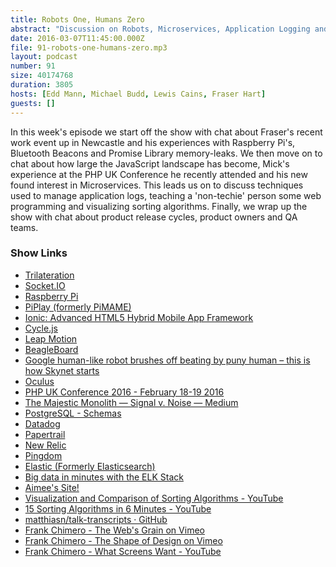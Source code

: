 ```yaml
---
title: Robots One, Humans Zero
abstract: "Discussion on Robots, Microservices, Application Logging and Product Release Cycles"
date: 2016-03-07T11:45:00.000Z
file: 91-robots-one-humans-zero.mp3
layout: podcast
number: 91
size: 40174768
duration: 3805
hosts: [Edd Mann, Michael Budd, Lewis Cains, Fraser Hart]
guests: []
---
```


In this week's episode we start off the show with chat about Fraser's recent work event up in Newcastle and his experiences with Raspberry Pi's, Bluetooth Beacons and Promise Library memory-leaks.
We then move on to chat about how large the JavaScript landscape has become, Mick's experience at the PHP UK Conference he recently attended and his new found interest in Microservices.
This leads us on to discuss techniques used to manage application logs, teaching a 'non-techie' person some web programming and visualizing sorting algorithms.
Finally, we wrap up the show with chat about product release cycles, product owners and QA teams.

### Show Links

- [Trilateration](https://en.wikipedia.org/wiki/Trilateration)
- [Socket.IO](http://socket.io/)
- [Raspberry Pi](https://www.raspberrypi.org/)
- [PiPlay (formerly PiMAME)](http://piplay.org/)
- [Ionic: Advanced HTML5 Hybrid Mobile App Framework](http://ionicframework.com/)
- [Cycle.js](http://cycle.js.org/)
- [Leap Motion](https://www.leapmotion.com/)
- [BeagleBoard](http://beagleboard.org/)
- [Google human-like robot brushes off beating by puny human – this is how Skynet starts](http://www.theregister.co.uk/2016/02/24/boston_dynamics_robot_improvements/)
- [Oculus](https://www.oculus.com/en-us/)
- [PHP UK Conference 2016 - February 18-19 2016](http://phpconference.co.uk/)
- [The Majestic Monolith — Signal v. Noise — Medium](https://m.signalvnoise.com/the-majestic-monolith-29166d022228?gi=801c486bcd8)
- [PostgreSQL - Schemas](http://www.postgresql.org/docs/9.1/static/ddl-schemas.html)
- [Datadog](https://www.datadoghq.com/)
- [Papertrail](https://papertrailapp.com/)
- [New Relic](http://newrelic.com/)
- [Pingdom](https://www.pingdom.com/)
- [Elastic (Formerly Elasticsearch)](https://www.elastic.co/)
- [Big data in minutes with the ELK Stack](http://brewhouse.io/blog/2014/11/04/big-data-with-elk-stack.html)
- [Aimee's Site!](http://aimeeclifton.com/)
- [Visualization and Comparison of Sorting Algorithms - YouTube](https://www.youtube.com/watch?v=ZZuD6iUe3Pc)
- [15 Sorting Algorithms in 6 Minutes - YouTube](https://www.youtube.com/watch?v=kPRA0W1kECg)
- [matthiasn/talk-transcripts · GitHub](https://github.com/matthiasn/talk-transcripts/tree/master/Hickey_Rich)
- [Frank Chimero - The Web's Grain on Vimeo](https://vimeo.com/122880890)
- [Frank Chimero - The Shape of Design on Vimeo](https://vimeo.com/17084347)
- [Frank Chimero - What Screens Want - YouTube](https://www.youtube.com/watch?v=C65tiyH74D0)
